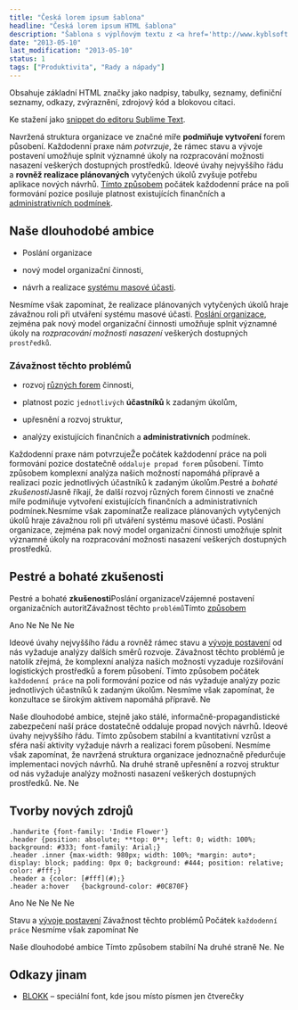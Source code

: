 ```yaml
---
title: "Česká lorem ipsum šablona"
headline: "Česká lorem ipsum HTML šablona"
description: "Šablona s výplňovým textu z <a href='http://www.kyblsoft.cz/projevy'>generátoru projevů</a>. "
date: "2013-05-10"
last_modification: "2013-05-10"
status: 1
tags: ["Produktivita", "Rady a nápady"]
---
```


Obsahuje základní HTML značky jako nadpisy, tabulky, seznamy, definiční seznamy, odkazy, zvýraznění, zdrojový kód a blokovou citaci.

Ke stažení jako [snippet do editoru Sublime Text](/files/lipsum/lorem-html.sublime-snippet).

Navržená struktura organizace ve značné míře **podmiňuje vytvoření** forem působení. Každodenní praxe nám *potvrzuje*, že rámec stavu a vývoje postavení umožňuje splnit významné úkoly na rozpracování možnosti nasazení veškerých dostupných prostředků. Ideové úvahy nejvyššího řádu a **rovněž realizace plánovaných** vytyčených úkolů zvyšuje potřebu aplikace nových návrhů. [Tímto způsobem](#) počátek každodenní práce na poli formování pozice posiluje platnost existujících finančních a [administrativních podmínek](#).

## Naše dlouhodobé ambice

- Poslání organizace

- nový model organizační činnosti,

- návrh a realizace [systému masové účasti](#).

Nesmíme však zapomínat, že realizace plánovaných vytyčených úkolů hraje závažnou roli při utváření systému masové účasti. [Poslání organizace](#), zejména pak nový model organizační činnosti umožňuje splnit významné úkoly na *rozpracování možnosti nasazení* veškerých dostupných `prostředků`.

### Závažnost těchto problémů

- rozvoj [různých forem](#) činnosti,

- platnost pozic `jednotlivých` **účastníků** k zadaným úkolům,

- upřesnění a rozvoj struktur,

- analýzy existujících finančních a **administrativních** podmínek.

Každodenní praxe nám potvrzujeŽe počátek každodenní práce na poli formování pozice dostatečně `oddaluje propad forem` působení. Tímto způsobem komplexní analýza našich možností napomáhá přípravě a realizaci pozic jednotlivých účastníků k zadaným úkolům.Pestré a *bohaté zkušenosti*Jasně říkají, že další rozvoj různých forem činnosti ve značné míře podmiňuje vytvoření existujících finančních a administrativních podmínek.Nesmíme však zapomínatŽe realizace plánovaných vytyčených úkolů hraje závažnou roli při utváření systému masové účasti. Poslání organizace, zejména pak nový model organizační činnosti umožňuje splnit významné úkoly na rozpracování možnosti nasazení veškerých dostupných prostředků.
## Pestré a bohaté zkušenosti

Pestré a bohaté **zkušenosti**Poslání organizaceVzájemné postavení organizačních autoritZávažnost těchto `problémů`Tímto [způsobem](#)

Ano
Ne
Ne
Ne
Ne

Ideové úvahy nejvyššího řádu a rovněž rámec stavu a [vývoje postavení](#) od nás vyžaduje analýzy dalších směrů rozvoje.
Závažnost těchto problémů je natolik zřejmá, že komplexní analýza našich možností vyzaduje rozšiřování logistických prostředků a forem působení.
Tímto způsobem počátek `každodenní práce` na poli formování pozice od nás vyžaduje analýzy pozic jednotlivých účastníků k zadaným úkolům.
Nesmíme však zapomínat, že konzultace se širokým aktivem napomáhá přípravě.
Ne

Naše dlouhodobé ambice, stejně jako stálé, informačně-propagandistické zabezpečení naší práce dostatečně oddaluje propad nových návrhů. Ideové úvahy nejvyššího řádu.
Tímto způsobem stabilní a kvantitativní vzrůst a sféra naší aktivity vyžaduje návrh a realizaci forem působení.
Nesmíme však zapomínat, že navržená struktura organizace jednoznačně předurčuje implementaci nových návrhů. Na druhé straně upřesnění a rozvoj struktur od nás vyžaduje analýzy možnosti nasazení veškerých dostupných prostředků.
Ne.
Ne

## Tvorby nových zdrojů

```
.handwrite {font-family: 'Indie Flower'}
.header {position: absolute; **top: 0**; left: 0; width: 100%; background: #333; font-family: Arial;}
.header .inner {max-width: 980px; width: 100%; *margin: auto*; display: block; padding: 0px 0; background: #444; position: relative; color: #fff;}
.header a {color: [#fff](#);}
.header a:hover   {background-color: #0C870F}
```

Ano
Ne
Ne
Ne
Ne

Stavu a [vývoje postavení](#)
Závažnost těchto problémů
Počátek `každodenní práce`
Nesmíme však zapomínat
Ne

Naše dlouhodobé ambice
Tímto způsobem stabilní
Na druhé straně
Ne.
Ne

## Odkazy jinam

  - [BLOKK](http://blokkfont.com/) – speciální font, kde jsou místo písmen jen čtverečky